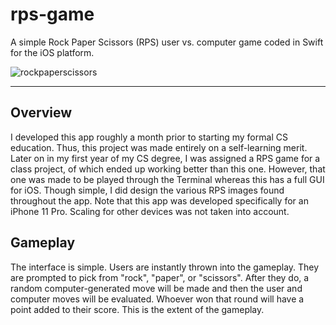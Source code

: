 # rps-game
A simple Rock Paper Scissors (RPS) user vs. computer game coded in Swift for the iOS platform.

![rockpaperscissors](https://github.com/ausdfrost/rps-game/assets/65328557/1b6cda81-d04e-49d4-a71e-a05614c1c37d)

---

## Overview
I developed this app roughly a month prior to starting my formal CS education. 
Thus, this project was made entirely on a self-learning merit.
Later on in my first year of my CS degree, I was assigned a RPS game for a class project, of which ended up working better than this one.
However, that one was made to be played through the Terminal whereas this has a full GUI for iOS.
Though simple, I did design the various RPS images found throughout the app.
Note that this app was developed specifically for an iPhone 11 Pro. Scaling for other devices was not taken into account.

## Gameplay
The interface is simple. Users are instantly thrown into the gameplay. They are prompted to pick from "rock", "paper", or "scissors". After they do, a random computer-generated move will be made and then the user and computer moves will be evaluated. Whoever won that round will have a point added to their score. This is the extent of the gameplay.

